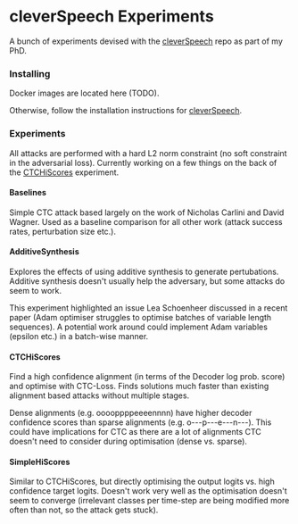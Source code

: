 # cleverSpeech Experiments

A bunch of experiments devised with the [cleverSpeech](https://github.com/dijksterhuis/cleverSpeech) 
repo as part of my PhD.

### Installing
Docker images are located here (TODO).

Otherwise, follow the installation instructions for [cleverSpeech](https://github.com/dijksterhuis/cleverSpeech).

### Experiments

All attacks are performed with a hard L2 norm constraint (no soft constraint in the adversarial loss).
Currently working on a few things on the back of the [CTCHiScores](https://github.com/dijksterhuis/cleverSpeechExperiments#ctchiscores)
experiment.

#### Baselines
Simple CTC attack based largely on the work of Nicholas Carlini and David Wagner.
Used as a baseline comparison for all other work (attack success rates, perturbation size etc.).

#### AdditiveSynthesis
Explores the effects of using additive synthesis to generate pertubations.
Additive synthesis doesn't usually help the adversary, but some attacks do seem to work.

This experiment highlighted an issue Lea Schoenheer discussed in a recent paper
(Adam optimiser struggles to optimise batches of variable length sequences).
A potential work around could implement Adam variables (epsilon etc.) in a batch-wise manner.

#### CTCHiScores
Find a high confidence alignment (in terms of the Decoder log prob. score) and optimise with CTC-Loss.
Finds solutions much faster than existing alignment based attacks without multiple stages.

Dense alignments (e.g. ooooppppeeeennnn) have higher decoder confidence scores than sparse alignments (e.g. o---p---e---n---).
This could have implications for CTC as there are a lot of alignments CTC doesn't need to consider during optimisation 
(dense vs. sparse).

#### SimpleHiScores
Similar to CTCHiScores, but directly optimising the output logits vs. high confidence target logits.
Doesn't work very well as the optimisation doesn't seem to converge 
(irrelevant classes per time-step are being modified more often than not, so the attack gets stuck).

